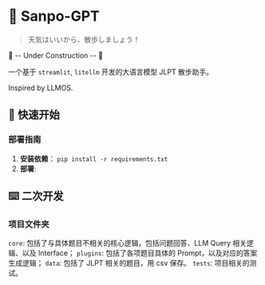# 🚶‍ Sanpo-GPT

> 天気はいいから、散歩しましょう！

👷 --  Under Construction   -- 👷

一个基于 `streamlit`, `litellm` 开发的大语言模型 JLPT 散步助手。

Inspired by LLMOS.

## 🚀 快速开始

### 部署指南

1. **安装依赖**： `pip install -r requirements.txt`
2. **部署**:

## ⌨️ 二次开发

### 项目文件夹

`core`: 包括了与具体题目不相关的核心逻辑，包括问题回答、LLM Query 相关逻辑、以及 Interface；
`plugins`: 包括了各项题目具体的 Prompt，以及对应的答案生成逻辑；
`data`: 包括了 JLPT 相关的题目，用 csv 保存。
`tests`: 项目相关的测试。